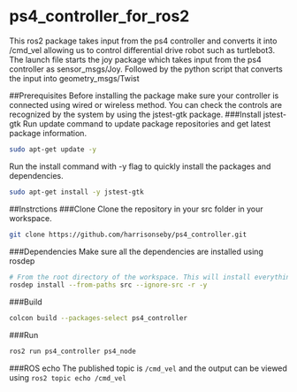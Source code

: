 # ps4_controller_for_ros2
This ros2 package takes input from the ps4 controller and converts it into /cmd_vel allowing us to control differential drive robot such as turtlebot3. The launch file starts the joy package which takes input from the ps4 controller as sensor_msgs/Joy. Followed by the python script that converts the input into geometry_msgs/Twist

##Prerequisites
Before installing the package make sure your controller is connected using wired or wireless method. 
You can check the controls are recognized by the system by using the jstest-gtk package.
###Install jstest-gtk
Run update command to update package repositories and get latest package information.
```bash
sudo apt-get update -y
```
Run the install command with -y flag to quickly install the packages and dependencies. 
```bash
sudo apt-get install -y jstest-gtk
```

##Instrctions
###Clone 
Clone the repository in your src folder in your workspace.
```bash
git clone https://github.com/harrisonseby/ps4_controller.git
```
###Dependencies
Make sure all the dependencies are installed using rosdep
```bash
# From the root directory of the workspace. This will install everything mentioned in package.xml
rosdep install --from-paths src --ignore-src -r -y
```
###Build
```bash
colcon build --packages-select ps4_controller
```
###Run
```bash
ros2 run ps4_controller ps4_node
```
###ROS echo
The published topic is `/cmd_vel` and the output can be viewed using `ros2 topic echo /cmd_vel`
